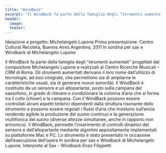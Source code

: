 ```yaml
---
title: "WindBack"
excerpt: "Il WindBack fa parte della famiglia degli “strumenti aumentati” progettati dal compositore Michelangelo Lupone e realizzati al Centro Ricerche Musicali – CRM di Roma."
header:
  image:
  teaser:
---
```


Ideazione e progetto: Michelangelo Lupone
Prima presentazione: Centro Cultural Recoleta, Buenos Aires Argentina, 2011
In sordina per sax e Windback di Michelangelo Lupone

Il WindBack fa parte della famiglia degli “strumenti aumentati” progettati dal compositore Michelangelo Lupone e realizzati al Centro Ricerche Musicali – CRM di Roma. Gli strumenti aumentati derivano il loro nome dall’utilizzo di tecnologie, ad essi integrate, che permettono sia di ampliarne le caratteristiche usuali, sia di generare nuove sonorità).
Il WindBack è costituito da un sensore e un altoparlante, posto sulla campana del sassofono, in grado di rilevare e condizionare la colonna d’aria che si forma tra il collo (chiver) e la campana.
Con il WindBack possono essere controllati alcuni aspetti timbrici dipendenti dalla struttura risonante dello strumento e possono essere regolati i flussi d’aria che insistono sull’ancia rendendo agibile la produzione del suono continuo e la generazione multifonica del suono (diverse altezze simultanee, anche in rapporto non armonico).
Il WindBack, permette l’inserimento di controlli dinamici del sensore e dell’altoparlante mediante algoritmi appositamente implementati su piattaforme Mac e PC.
Lo strumento è stato presentato in occasione dell’esecuzione dell’opera In sordina per sax e Windback di Michelangelo Lupone. Interprete al Sax - Windback Enzo Filippetti
